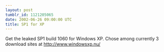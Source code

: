 ```yaml
---
layout: post
tumblr_id: 1121205065  
date: 2002-06-26 09:00:00 UTC
title: SP1 for XP
---
```


Get the leaked SP1 build 1060 for Windows XP. Chose among currently 3 download sites at http://www.windowsxp.nu/
